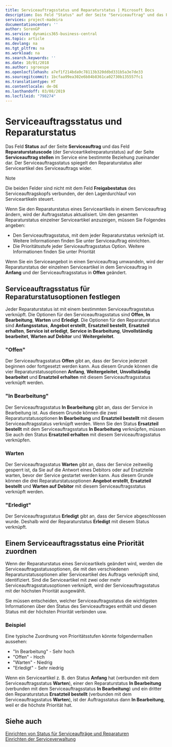 ```yaml
---
title: Serviceauftragsstatus und Reparaturstatus | Microsoft Docs
description: Das Feld "Status" auf der Seite "Serviceauftrag" und das Feld "Reparaturstatuscode" (der Serviceartikelreparaturstatus) auf der Seite "Serviceauftrag stellen" im Service eine bestimmte Beziehung zueinander dar. Der Serviceauftragsstatus spiegelt den Reparaturstatus aller Serviceartikel des Serviceauftrags wider.
services: project-madeira
documentationcenter: ''
author: SorenGP
ms.service: dynamics365-business-central
ms.topic: article
ms.devlang: na
ms.tgt_pltfrm: na
ms.workload: na
ms.search.keywords: ''
ms.date: 10/01/2018
ms.author: sgroespe
ms.openlocfilehash: a7ef1f214bda9c78113b320ddbd331b5a3e7de33
ms.sourcegitcommit: 1bcfaa99ea302e6b84b8361ca02730b135557fc1
ms.translationtype: HT
ms.contentlocale: de-DE
ms.lasthandoff: 03/08/2019
ms.locfileid: "798274"
---
```

# <a name="service-order-status-and-repair-status"></a>Serviceauftragsstatus und Reparaturstatus
Das Feld **Status** auf der Seite **Serviceauftrag** und das Feld **Reparaturstatuscode** (der Serviceartikelreparaturstatus) auf der Seite **Serviceauftrag stellen** im Service eine bestimmte Beziehung zueinander dar. Der Serviceauftragsstatus spiegelt den Reparaturstatus aller Serviceartikel des Serviceauftrags wider.  

> [!NOTE]  
>  Die beiden Felder sind nicht mit dem Feld **Freigabestatus** des Serviceauftragskopfs verbunden, der den Lagerdurchlauf von Serviceartikeln steuert.  

 Wenn Sie den Reparaturstatus eines Serviceartikels in einem Serviceauftrag ändern, wird der Auftragsstatus aktualisiert. Um den gesamten Reparaturstatus einzelner Serviceartikel anzuzeigen, müssen Sie Folgendes angeben:  

* Den Serviceauftragsstatus, mit dem jeder Reparaturstatus verknüpft ist. Weitere Informationen finden Sie unter Serviceauftrag einrichten.  
* Die Prioritätsstufe jeder Serviceauftragsstatus Option. Weitere Informationen finden Sie unter Priorität  

 Wenn Sie ein Serviceangebot in einen Serviceauftrag umwandeln, wird der Reparaturstatus der einzelnen Serviceartikel in dem Serviceauftrag in **Anfang** und der Serviceauftragsstatus in **Offen** geändert.  

## <a name="specifying-service-order-status-for-repair-status"></a>Serviceauftragsstatus für Reparaturstatusoptionen festlegen  
Jeder Reparaturstatus ist mit einem bestimmten Serviceauftragsstatus verknüpft. Die Optionen für den Serviceauftragsstatus sind **Offen**, **In Bearbeitung**, **Warten** und **Erledigt**. Die Optionen für den Reparaturstatus sind **Anfangsstatus**, **Angebot erstellt**, **Ersatzteil bestellt**, **Ersatzteil erhalten**, **Service ist erledigt**, **Service in Bearbeitung**, **Unvollständig bearbeitet**, **Warten auf Debitor** und **Weitergeleitet**.  

### <a name="pending"></a>"Offen"  
Der Serviceauftragsstatus **Offen** gibt an, dass der Service jederzeit beginnen oder fortgesetzt werden kann. Aus diesem Grunde können die vier Reparaturstatusoptionen **Anfang**, **Weitergeleitet**, **Unvollständig bearbeitet** und **Ersatzteil erhalten** mit diesem Serviceauftragsstatus verknüpft werden.  

### <a name="in-process"></a>"In Bearbeitung"  
Der Serviceauftragsstatus **In Bearbeitung** gibt an, dass der Service in Bearbeitung ist. Aus diesem Grunde können die zwei Reparaturstatusoptionen **In Bearbeitung** und **Ersatzteil bestellt** mit diesem Serviceauftragsstatus verknüpft werden. Wenn Sie den Status **Ersatzteil bestellt** mit dem Serviceauftragsstatus **In Bearbeitung** verknüpfen, müssen Sie auch den Status **Ersatzteil erhalten** mit diesem Serviceauftragsstatus verknüpfen.  

### <a name="on-hold"></a>Warten  
Der Serviceauftragsstatus **Warten** gibt an, dass der Service zeitweilig gesperrt ist, da Sie auf die Antwort eines Debitors oder auf Ersatzteile warten, bevor der Service gestartet werden kann. Aus diesem Grunde können die drei Reparaturstatusoptionen **Angebot erstellt**, **Ersatzteil bestellt** und **Warten auf Debitor** mit diesem Serviceauftragsstatus verknüpft werden.  

### <a name="finished"></a>"Erledigt"  
Der Serviceauftragsstatus **Erledigt** gibt an, dass der Service abgeschlossen wurde. Deshalb wird der Reparaturstatus **Erledigt** mit diesem Status verknüpft.  

## <a name="assigning-priority-to-service-order-status"></a>Einem Serviceauftragsstatus eine Priorität zuordnen  
Wenn der Reparaturstatus eines Serviceartikels geändert wird, werden die Serviceauftragsstatusoptionen, die mit den verschiedenen Reparaturstatusoptionen aller Serviceartikel des Auftrags verknüpft sind, identifiziert. Sind die Serviceartikel mit zwei oder mehr Serviceauftragsstatusoptionen verknüpft, wird der Serviceauftragsstatus mit der höchsten Priorität ausgewählt.  

Sie müssen entscheiden, welcher Serviceauftragsstatus die wichtigsten Informationen über den Status des Serviceauftrages enthält und diesen Status mit der höchsten Priorität verbinden usw.  

### <a name="example"></a>Beispiel  
Eine typische Zuordnung von Prioritätsstufen könnte folgendermaßen aussehen:  

* "In Bearbeitung" - Sehr hoch  
* "Offen" - Hoch  
* "Warten" - Niedrig  
* "Erledigt" - Sehr niedrig  

Wenn ein Serviceartikel z. B. den Status **Anfang** hat (verbunden mit dem Serviceauftragsstatus **Warten**), einer den Reparaturstatus **In Bearbeitung** (verbunden mit dem Serviceauftragsstatus **In Bearbeitung**) und ein dritter den Reparaturstatus **Ersatzteil bestellt** (verbunden mit dem Serviceauftragsstatus **Warten**), ist der Auftragsstatus dann **In Bearbeitung**, weil er die höchste Priorität hat.  

## <a name="see-also"></a>Siehe auch  
[Einrichten von Status für Serviceaufträge und Reparaturen](service-order-repair-status.md)  
[Einrichten der Serviceverwaltung](service-setup-service.md)  
